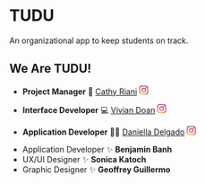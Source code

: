 # TUDU
An organizational app to keep students on track.

## We Are TUDU!

- __Project Manager__ 📝 [Cathy Riani](https://github.com/cathyriani) [![alt text][image]][hyperlink]

  [hyperlink]: https://www.instagram.com/cathyriani/
  [image]: https://raw.githubusercontent.com/juneate/classroom-collab/master/img/instagram.png

- __Interface Developer__ 💻 [Vivian Doan](https://github.com/viviandoan) [![alt text][image2]][hyperlink2]

  [hyperlink2]: https://www.instagram.com/vivdoan/
  [image2]: https://raw.githubusercontent.com/juneate/classroom-collab/master/img/instagram.png

- __Application Developer__ 💃🏻 [Daniella Delgado](https://github.com/danidel92) [![alt text][image1]][hyperlink1]

[hyperlink1]: https://www.instagram.com/daniellandelgado/
[image1]: https://raw.githubusercontent.com/juneate/classroom-collab/master/img/instagram.png
- Application Developer ✨ __Benjamin Banh__
- UX/UI Designer ✨ __Sonica Katoch__
- Graphic Designer ✨ __Geoffrey Guillermo__
